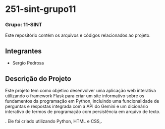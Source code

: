 
# 251-sint-grupo11

### Grupo: 11-SINT

Este repositório contém os arquivos e códigos relacionados ao projeto.

## Integrantes

- Sergio Pedrosa

## Descrição do Projeto

Este projeto tem como objetivo desenvolver uma aplicação web interativa utilizando o framework Flask  para criar um site informativo sobre
os fundamentos da programação em Python, incluindo uma funcionalidade de perguntas e respostas integrada
com a API do Gemini e um dicionário interativo de termos de programação com persistência em arquivo de
texto.

. Ele foi criado utilizando Python, HTML e CSS,.

